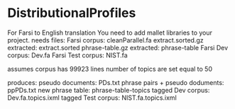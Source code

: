 # DistributionalProfiles


For Farsi to English translation
You need to add mallet libraries to your project.
needs files:
          Farsi corpus: cleanParallel.fa
          extract.sorted.gz extracted: extract.sorted
          phrase-table.gz extracted: phrase-table
          Farsi Dev corpus: Dev.fa
          Farsi Test corpus: NIST.fa
        
assumes corpus has 99923 lines
number of topics are set equal to 50

produces:
          pseudo documents: PDs.txt
          phrase pairs + pseudo doduments: ppPDs.txt
          new phrase table: phrase-table-topics
          tagged Dev corpus:  Dev.fa.topics.ixml
          tagged Test corpus: NIST.fa.topics.ixml
